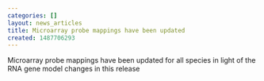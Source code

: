 ```yaml
---
categories: []
layout: news_articles
title: Microarray probe mappings have been updated
created: 1487706293
---
```

Microarray probe mappings have been updated for all species in light of the RNA gene model changes in this release
